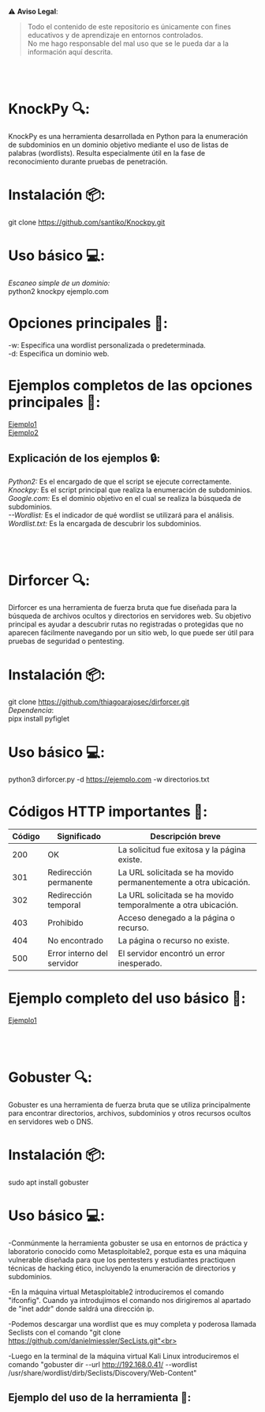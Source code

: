 ⚠️ **Aviso Legal**:
> Todo el contenido de este repositorio es únicamente con fines educativos y de aprendizaje en entornos controlados.  
> No me hago responsable del mal uso que se le pueda dar a la información aquí descrita.

<br><br>
# KnockPy 🔍:
KnockPy es una herramienta desarrollada en Python para la enumeración de subdominios en un dominio objetivo mediante el uso de listas de palabras (wordlists). Resulta especialmente útil en la fase de reconocimiento durante pruebas de penetración.

# Instalación 📦:
git clone https://github.com/santiko/Knockpy.git

# Uso básico 💻: 
*Escaneo simple de un dominio:*<br>
python2 knockpy ejemplo.com

# Opciones principales 🔧:
-w: Especifica una wordlist personalizada o predeterminada.<br>
-d: Especifica un dominio web.<br>

# Ejemplos completos de las opciones principales 🔧: 
[Ejemplo1](https://github.com/user-attachments/assets/e9bd2661-7343-4f9e-8113-b37904e6cd65)<br>
[Ejemplo2](https://github.com/user-attachments/assets/922e84f2-0ad7-44ad-87c4-8f6a27837d53)<br>

## Explicación de los ejemplos 🔒: 
*Python2:* Es el encargado de que el script se ejecute correctamente.<br>
*Knockpy:* Es el script principal que realiza la enumeración de subdominios.<br>
*Google.com:* Es el dominio objetivo en el cual se realiza la búsqueda de subdominios.<br>
*--Wordlist:* Es el indicador de qué wordlist se utilizará para el análisis.<br>
*Wordlist.txt:* Es la encargada de descubrir los subdominios.<br>

<br><br>
# Dirforcer 🔍:
Dirforcer es una herramienta de fuerza bruta que fue diseñada para la búsqueda de archivos ocultos y directorios en servidores web. Su objetivo principal es ayudar a descubrir rutas no registradas o protegidas que no aparecen fácilmente navegando por un sitio web, lo que puede ser útil para pruebas de seguridad o pentesting.

# Instalación 📦:
git clone https://github.com/thiagoarajosec/dirforcer.git<br>
*Dependencia*:<br> 
pipx install pyfiglet

# Uso básico 💻: 
python3 dirforcer.py -d https://ejemplo.com -w directorios.txt

# Códigos HTTP importantes 🚦:
| Código | Significado                 | Descripción breve                           |
|--------|----------------------------|---------------------------------------------|
| 200    | OK                         | La solicitud fue exitosa y la página existe.|
| 301    | Redirección permanente     | La URL solicitada se ha movido permanentemente a otra ubicación.|
| 302    | Redirección temporal       | La URL solicitada se ha movido temporalmente a otra ubicación.|
| 403    | Prohibido                  | Acceso denegado a la página o recurso.      |
| 404    | No encontrado              | La página o recurso no existe.               |
| 500    | Error interno del servidor | El servidor encontró un error inesperado.  |

# Ejemplo completo del uso básico 🔧:
[Ejemplo1](https://github.com/user-attachments/assets/8bf031a7-32cc-40e6-8203-478ade0fd3c3)

<br><br>
# Gobuster 🔍:
Gobuster es una herramienta de fuerza bruta que se utiliza principalmente para encontrar directorios, archivos, subdominios y otros recursos ocultos en servidores web o DNS.

# Instalación 📦:
sudo apt install gobuster

# Uso básico 💻: 
-Conmúnmente la herramienta gobuster se usa en entornos de práctica y laboratorio conocido como Metasploitable2, porque esta es una máquina vulnerable diseñada para que los pentesters y estudiantes practiquen técnicas de hacking ético, incluyendo la enumeración de directorios y subdominios.<br>

-En la máquina virtual Metasploitable2 introduciremos el comando "ifconfig". Cuando ya introdujimos el comando nos dirigiremos al apartado de "inet addr" donde saldrá una dirección ip.<br> 

-Podemos descargar una wordlist que es muy completa y poderosa llamada Seclists con el comando "git clone https://github.com/danielmiessler/SecLists.git"<br>

-Luego en la terminal de la máquina virtual Kali Linux introduciremos el comando "gobuster dir --url http://192.168.0.41/ --wordlist /usr/share/wordlist/dirb/Seclists/Discovery/Web-Content"<br>


## Ejemplo del uso de la herramienta 🔧:




















